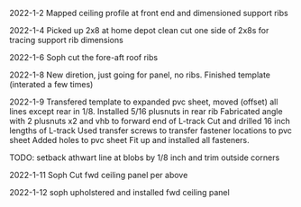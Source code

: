 2022-1-2
Mapped ceiling profile at front end and dimensioned support ribs

2022-1-4
Picked up 2x8 at home depot
clean cut one side of 2x8s for tracing support rib dimensions

2022-1-6 
Soph cut the fore-aft roof ribs

2022-1-8
New diretion, just going for panel, no ribs.
Finished template (interated a few times)

2022-1-9
Transfered template to expanded pvc sheet, moved (offset) all lines except rear in 1/8.
Installed 5/16 plusnuts in rear rib
Fabricated angle with 2 plusnuts x2 and vhb to forward end of L-track
Cut and drilled  16 inch lengths of L-track
Used transfer screws to transfer fastener locations to pvc sheet
Added holes to pvc sheet
Fit up and installed all fasteners.

TODO: setback athwart line at blobs by 1/8 inch and trim outside corners

2022-1-11
Soph Cut fwd ceiling panel per above

2022-1-12
soph upholstered and installed fwd ceiling panel
